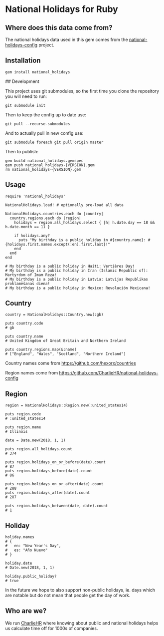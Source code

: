 # National Holidays for Ruby

## Where does this data come from?

The national holidays data used in this gem comes from the [national-holidays-config](https://github.com/CharlieHR/national-holidays-config) project.

## Installation

    gem install national_holidays

## Development

This project uses git submodules, so the first time you clone the repository you will need to run:

    git submodule init

Then to keep the config up to date use:

    git pull --recurse-submodules

And to actually pull in new config use:

    git submodule foreach git pull origin master

Then to publish:

    gem build national_holidays.gemspec
    gem push national_holidays-{VERSION}.gem
    rm national_holidays-{VERSION}.gem

## Usage

    require 'national_holidays'

    NationalHolidays.load! # optionally pre-load all data

    NationalHolidays.countries.each do |country|
      country.regions.each do |region|
        holidays = region.all_holidays.select { |h| h.date.day == 18 && h.date.month == 11 }

        if holidays.any?
          puts "My birthday is a public holiday in #{country.name}: #{holidays.first.names.except(:en).first.last}!"
        end
      end
    end

    # My birthday is a public holiday in Haiti: Vertières Day!
    # My birthday is a public holiday in Iran (Islamic Republic of): Martyrdom of Imam Reza!
    # My birthday is a public holiday in Latvia: Latvijas Republikas proklamēšanas diena!
    # My birthday is a public holiday in Mexico: Revolución Mexicana!

## Country

    country = NationalHolidays::Country.new(:gb)

    puts country.code
    # gb

    puts country.name
    # United Kingdom of Great Britain and Northern Ireland

    puts country.regions.map(&:name)
    # ["England", "Wales", "Scotland", "Northern Ireland"]

Country names come from https://github.com/hexorx/countries

Region names come from https://github.com/CharlieHR/national-holidays-config

## Region

    region = NationalHolidays::Region.new(:united_states14)

    puts region.code
    # :united_states14

    puts region.name
    # Illinois

    date = Date.new(2018, 1, 1)

    puts region.all_holidays.count
    # 374

    puts region.holidays_on_or_before(date).count
    # 87
    puts region.holidays_before(date).count
    # 86

    puts region.holidays_on_or_after(date).count
    # 288
    puts region.holidays_after(date).count
    # 287

    puts region.holidays_between(date, date).count
    # 1

## Holiday

    holiday.names
    # {
    #   en: "New Year's Day",
    #   es: "Año Nuevo"
    # }

    holiday.date
    # Date.new(2018, 1, 1)

    holiday.public_holiday?
    # true

In the future we hope to also support non-public holidays, ie. days which are notable but do not mean that people get the day of work.

## Who are we?

We run [CharlieHR](https://www.charliehr.com) where knowing about public and national holidays helps us calculate time off for 1000s of companies.
